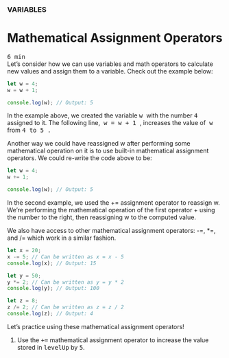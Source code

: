 ### VARIABLES  
# Mathematical Assignment Operators  
<kbd> 6 min </kbd>   
Let’s consider how we can use variables and math operators to calculate new values and assign them to a variable. Check out the example below:
``` javascript
let w = 4;
w = w + 1;

console.log(w); // Output: 5
```
In the example above, we created the variable <kbd> w </kbd> with the number <kbd> 4 </kbd> assigned to it. The following line,<kbd>  w = w + 1 </kbd> , increases the value of<kbd>  w </kbd> from <kbd> 4 <kbd/> to  <kbd> 5</kbd> .

Another way we could have reassigned w after performing some mathematical operation on it is to use built-in mathematical assignment operators. We could re-write the code above to be:
``` javascript
let w = 4;
w += 1;

console.log(w); // Output: 5
``` 
In the second example, we used the += assignment operator to reassign w. We’re performing the mathematical operation of the first operator + using the number to the right, then reassigning w to the computed value.

We also have access to other mathematical assignment operators: -=, *=, and /= which work in a similar fashion.
``` javascript
let x = 20;
x -= 5; // Can be written as x = x - 5
console.log(x); // Output: 15

let y = 50;
y *= 2; // Can be written as y = y * 2
console.log(y); // Output: 100

let z = 8;
z /= 2; // Can be written as z = z / 2
console.log(z); // Output: 4
``` 
Let’s practice using these mathematical assignment operators!

1. Use the <kbd>+=</kbd> mathematical assignment operator to increase the value stored in <kbd>levelUp</kbd> by <kbd>5</kbd>.